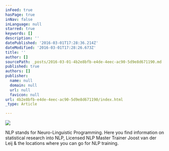 ```yaml
---
inFeed: true
hasPage: true
inNav: false
inLanguage: null
starred: true
keywords: []
description: ''
datePublished: '2016-03-01T17:28:36.214Z'
dateModified: '2016-03-01T17:28:26.673Z'
title: ''
author: []
sourcePath: _posts/2016-03-01-4b2e8bfb-e4de-4eec-ac90-5d9e8d671190.md
published: true
authors: []
publisher:
  name: null
  domain: null
  url: null
  favicon: null
url: 4b2e8bfb-e4de-4eec-ac90-5d9e8d671190/index.html
_type: Article

---
```

![](https://the-grid-user-content.s3-us-west-2.amazonaws.com/f00284d6-c87c-429d-b933-70507ba34193.jpg)

NLP stands for Neuro-Linguistic Programming. Here you find information on statistical research into NLP, Licensed NLP Master Trainer Joost van der Leij & the locations where you can go for NLP training.